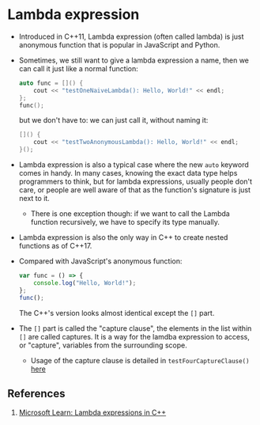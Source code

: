 # Lambda expression

* Introduced in C++11, Lambda expression (often called lambda) is just
anonymous function that is popular in JavaScript and Python.

* Sometimes, we still want to give a lambda expression a name, then we can call
it just like a normal function:

    ```C++
    auto func = []() {
        cout << "testOneNaiveLambda(): Hello, World!" << endl;
    };
    func();
    ```

    but we don't have to: we can just call it, without naming it:

    ```C++
    []() {
        cout << "testTwoAnonymousLambda(): Hello, World!" << endl;
    }();
    ```

* Lambda expression is also a typical case where the new `auto` keyword comes
in handy. In many cases, knowing the exact data type helps programmers to
think, but for lambda expressions, usually people don't care, or people are
well aware of that as the function's signature is just next to it.
    * There is one exception though: if we want to call the Lambda function
    recursively, we have to specify its type manually.

* Lambda expression is also the only way in C++ to create nested functions as
of C++17.

* Compared with JavaScript's anonymous function:
    ```JavaScript
    var func = () => {
        console.log("Hello, World!");
    };
    func();
    ```
    The C++'s version looks almost identical except the `[]` part.

* The `[]` part is called the "capture clause", the elements in the list within
`[]` are called captures. It is a way for the lamdba expression to access, or
"capture", variables from the surrounding scope.
    * Usage of the capture clause is detailed in `testFourCaptureClause()`
    [here](./main.cpp) 



## References

1. [Microsoft Learn: Lambda expressions in C++][1]

[1]: https://learn.microsoft.com/en-us/cpp/cpp/lambda-expressions-in-cpp?view=msvc-170 "Microsoft Learn: Lambda expressions in C++"